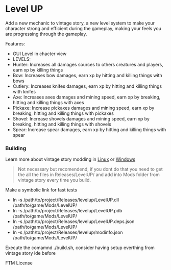 # Level UP
Add a new mechanic to vintage story, a new level system to make your character strong and efficient during the gameplay, making your feels you are progressing through the gameplay.

Features:
- GUI Level in chacter view
- LEVELS:
- Hunter: Increases all damages sources to others creatures and players, earn xp by killing things
- Bow: Increases bow damages, earn xp by hitting and killing things with bows
- Cutlery: Increases knifes damages, earn xp by hitting and killing things with knifes
- Axe: Increases axes damages and mining speed, earn xp by breaking, hitting and killing things with axes
- Pickaxe: Increase pickaxes damages and mining speed, earn xp by breaking, hitting and killing things with pickaxes
- Shovel: Increase shovels damages and mining speed, earn xp by breaking, hitting and killing things with shovels
- Spear: Increase spear damages, earn xp by hitting and killing things with spear


### Building
Learn more about vintage story modding in [Linux](https://github.com/LeandroTheDev/arch_linux/wiki/Games#vintage-story-modding) or [Windows](https://wiki.vintagestory.at/index.php/Modding:Setting_up_your_Development_Environment)

> Not necessary but recomendend, if you dont do that you need to get the all the files in Releases/LevelUP/ and add into Mods folder from vintage story every time you build.

Make a symbolic link for fast tests
- ln -s /path/to/project/Releases/levelup/LevelUP.dll /path/to/game/Mods/LevelUP/
- ln -s /path/to/project/Releases/levelup/LevelUP.pdb /path/to/game/Mods/LevelUP/
- ln -s /path/to/project/Releases/levelup/LevelUP.deps.json /path/to/game/Mods/LevelUP/
- ln -s /path/to/project/Releases/levelup/modinfo.json /path/to/game/Mods/LevelUP/

Execute the comamnd ./build.sh, consider having setup everthing from vintage story ide before

FTM License
